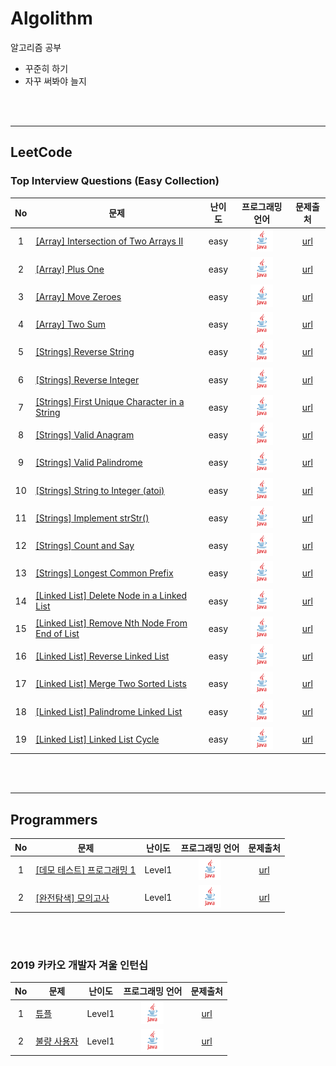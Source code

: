# Algolithm
알고리즘 공부
- 꾸준히 하기
- 자꾸 써봐야 늘지
<br/>  
<br/>  

---
## LeetCode
### Top Interview Questions (Easy Collection)
| <center>No</center> | <center>문제</center> | <center>난이도</center> | <center>프로그래밍 언어</center> | <center>문제출처</center> |
| :--: | -- | :--: | :--: | :--: |
| 1 | [[Array] Intersection of Two Arrays II](./src/leet/Array/Solution6.java "코드 보기") | easy | <img src=".\img\java.png" alt="Java" height="36" /> | [url](https://leetcode.com/explore/featured/card/top-interview-questions-easy/92/array/674/ "문제 보기") |
| 2 | [[Array] Plus One](./src/leet/Array/Solution7.java "코드 보기") | easy | <img src=".\img\java.png" alt="Java" height="36" /> | [url](https://github.com/LydiaYoon/Java-Algolithm/blob/master/src/leet/Array/Solution6.java "문제 보기") |
| 3 | [[Array] Move Zeroes](./src/leet/Array/Solution8.java "코드 보기") | easy | <img src=".\img\java.png" alt="Java" height="36" /> | [url](https://leetcode.com/explore/featured/card/top-interview-questions-easy/92/array/567/ "문제 보기") |
| 4 | [[Array] Two Sum](./src/leet/Array/Solution9.java "코드 보기") | easy | <img src=".\img\java.png" alt="Java" height="36" /> | [url](https://leetcode.com/explore/featured/card/top-interview-questions-easy/92/array/546/ "문제 보기") |
| 5 | [[Strings] Reverse String](./src/leet/String/Solution1.java "코드 보기") | easy | <img src=".\img\java.png" alt="Java" height="36" /> | [url](https://leetcode.com/explore/featured/card/top-interview-questions-easy/127/strings/879/ "문제 보기") |
| 6 | [[Strings] Reverse Integer](./src/leet/String/Solution2.java "코드 보기") | easy | <img src=".\img\java.png" alt="Java" height="36" /> | [url](https://leetcode.com/explore/featured/card/top-interview-questions-easy/127/strings/880/ "문제 보기") |
| 7 | [[Strings] First Unique Character in a String](./src/leet/String/Solution3.java "코드 보기") | easy | <img src=".\img\java.png" alt="Java" height="36" /> | [url](https://leetcode.com/explore/featured/card/top-interview-questions-easy/127/strings/881/ "문제 보기") |
| 8 | [[Strings] Valid Anagram](./src/leet/String/Solution4.java "코드 보기") | easy | <img src=".\img\java.png" alt="Java" height="36" /> | [url](https://leetcode.com/explore/featured/card/top-interview-questions-easy/127/strings/882/ "문제 보기") |
| 9 | [[Strings] Valid Palindrome](./src/leet/String/Solution5.java "코드 보기") | easy | <img src=".\img\java.png" alt="Java" height="36" /> | [url](https://leetcode.com/explore/featured/card/top-interview-questions-easy/127/strings/883/ "문제 보기") |
| 10 | [[Strings] String to Integer (atoi)](./src/leet/String/Solution6.java "코드 보기") | easy | <img src=".\img\java.png" alt="Java" height="36" /> | [url](https://leetcode.com/explore/featured/card/top-interview-questions-easy/127/strings/884/ "문제 보기") |
| 11 | [[Strings] Implement strStr()](./src/leet/String/Solution7.java "코드 보기") | easy | <img src=".\img\java.png" alt="Java" height="36" /> | [url](https://leetcode.com/explore/featured/card/top-interview-questions-easy/127/strings/885/ "문제 보기") |
| 12 | [[Strings] Count and Say](./src/leet/String/Solution8.java "코드 보기") | easy | <img src=".\img\java.png" alt="Java" height="36" /> | [url](https://leetcode.com/explore/featured/card/top-interview-questions-easy/127/strings/886/ "문제 보기") |
| 13 | [[Strings] Longest Common Prefix](./src/leet/String/Solution9.java "코드 보기") | easy | <img src=".\img\java.png" alt="Java" height="36" /> | [url](https://leetcode.com/explore/featured/card/top-interview-questions-easy/127/strings/887/ "문제 보기") |
| 14 | [[Linked List] Delete Node in a Linked List](./src/leet/LinkedList/Solution1.java "코드 보기") | easy | <img src=".\img\java.png" alt="Java" height="36" /> | [url](https://leetcode.com/explore/featured/card/top-interview-questions-easy/93/linked-list/553/ "문제 보기") |
| 15 | [[Linked List] Remove Nth Node From End of List](./src/leet/LinkedList/Solution2.java "코드 보기") | easy | <img src=".\img\java.png" alt="Java" height="36" /> | [url](https://leetcode.com/explore/featured/card/top-interview-questions-easy/93/linked-list/603/ "문제 보기") |
| 16 | [[Linked List] Reverse Linked List](./src/leet/LinkedList/Solution3.java "코드 보기") | easy | <img src=".\img\java.png" alt="Java" height="36" /> | [url](https://leetcode.com/explore/featured/card/top-interview-questions-easy/93/linked-list/560/ "문제 보기") |
| 17 | [[Linked List] Merge Two Sorted Lists](./src/leet/LinkedList/Solution4.java "코드 보기") | easy | <img src=".\img\java.png" alt="Java" height="36" /> | [url](https://leetcode.com/explore/featured/card/top-interview-questions-easy/93/linked-list/771/ "문제 보기") |
| 18 | [[Linked List] Palindrome Linked List](./src/leet/LinkedList/Solution5.java "코드 보기") | easy | <img src=".\img\java.png" alt="Java" height="36" /> | [url](https://leetcode.com/explore/featured/card/top-interview-questions-easy/93/linked-list/772/ "문제 보기") |
| 19 | [[Linked List] Linked List Cycle](./src/leet/LinkedList/Solution6.java "코드 보기") | easy | <img src=".\img\java.png" alt="Java" height="36" /> | [url](https://leetcode.com/explore/featured/card/top-interview-questions-easy/93/linked-list/773/ "문제 보기") |
<br/>  
<br/>  

---
## Programmers
| <center>No</center> | <center>문제</center> | <center>난이도</center> | <center>프로그래밍 언어</center> | <center>문제출처</center> |
| :--: | -- | :--: | :--: | :--: |
| 1 | [[데모 테스트] 프로그래밍 1](./src/programmers/DemoTest/Solution1.java "코드 보기") | Level1 | <img src=".\img\java.png" alt="Java" height="36" /> | [url](./src/programmers/DemoTest/Question1.md "문제 보기") |
| 2 | [[완전탐색] 모의고사](./src/programmers/BruteForce/Solution1.java "코드 보기") | Level1 | <img src=".\img\java.png" alt="Java" height="36" /> | [url](https://programmers.co.kr/learn/courses/30/lessons/42840 "문제 보기") |
<br/>  
<br/>  

### 2019 카카오 개발자 겨울 인턴십
| <center>No</center> | <center>문제</center> | <center>난이도</center> | <center>프로그래밍 언어</center> | <center>문제출처</center> |
| :--: | -- | :--: | :--: | :--: |
| 1 | [튜플](./src/kakao/Solution2.java "코드 보기") | Level1 | <img src=".\img\java.png" alt="Java" height="36" /> | [url](https://programmers.co.kr/learn/courses/30/lessons/64065 "문제 보기") |
| 2 | [불량 사용자](./src/kakao/Solution3.java "코드 보기") | Level1 | <img src=".\img\java.png" alt="Java" height="36" /> | [url](https://programmers.co.kr/learn/courses/30/lessons/64064 "문제 보기") |